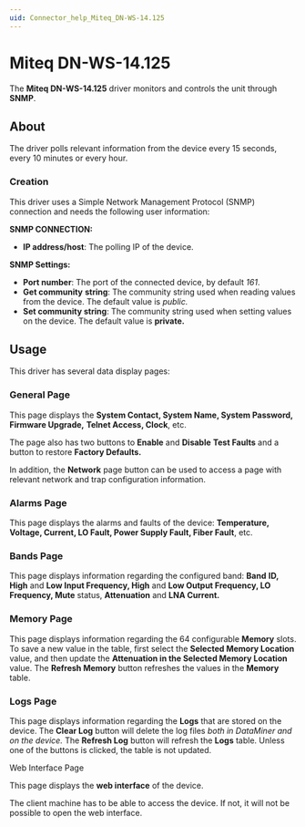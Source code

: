 ```yaml
---
uid: Connector_help_Miteq_DN-WS-14.125
---
```


# Miteq DN-WS-14.125

The **Miteq DN-WS-14.125** driver monitors and controls the unit through **SNMP**.

## About

The driver polls relevant information from the device every 15 seconds, every 10 minutes or every hour.

### Creation

This driver uses a Simple Network Management Protocol (SNMP) connection and needs the following user information:

**SNMP CONNECTION:**

- **IP address/host**: The polling IP of the device.

**SNMP Settings:**

- **Port number**: The port of the connected device, by default *161*.
- **Get community** **string**: The community string used when reading values from the device. The default value is *public.*
- **Set community string**: The community string used when setting values on the device. The default value is **private.**

## Usage

This driver has several data display pages:

### General Page

This page displays the **System Contact, System Name, System Password, Firmware Upgrade,** **Telnet Access, Clock**, etc.

The page also has two buttons to **Enable** and **Disable** **Test Faults** and a button to restore **Factory Defaults.**

In addition, the **Network** page button can be used to access a page with relevant network and trap configuration information.

### Alarms Page

This page displays the alarms and faults of the device: **Temperature, Voltage, Current, LO Fault, Power Supply Fault, Fiber Fault**, etc.

### Bands Page

This page displays information regarding the configured band: **Band** **ID, High** and **Low Input Frequency, High** and **Low Output Frequency, LO Frequency, Mute** status, **Attenuation** and **LNA Current.**

### Memory Page

This page displays information regarding the 64 configurable **Memory** slots. To save a new value in the table, first select the **Selected Memory Location** value, and then update the **Attenuation in the Selected Memory Location** value. The **Refresh Memory** button refreshes the values in the **Memory** table.

### Logs Page

This page displays information regarding the **Logs** that are stored on the device. The **Clear Log** button will delete the log files *both* *in DataMiner and on the device.* The **Refresh Log** button will refresh the **Logs** table. Unless one of the buttons is clicked, the table is not updated.

Web Interface Page

This page displays the **web interface** of the device.

The client machine has to be able to access the device. If not, it will not be possible to open the web interface.
